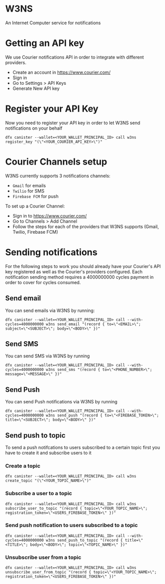 # W3NS
An Internet Computer service for notifications

# Getting an API key
We use Courier notifications API in order to integrate with different providers.

- Create an account in https://www.courier.com/
- Sign in
- Go to Settings > API Keys
- Generate New API key

# Register your API Key
Now you need to register your API key in order to let W3NS send notifications on your behalf

`dfx canister --wallet=<YOUR_WALLET_PRINCIPAL_ID> call w3ns register_key "(\"<YOUR_COURIER_API_KEY>\")"`

# Courier Channels setup
W3NS currently supports 3 notifications channels:

- `Gmail` for emails 
- `Twilio` for SMS
- `Firebase FCM` for push

To set up a Courier Channel:

- Sign in to https://www.courier.com/
- Go to Channels > Add Channel
- Follow the steps for each of the providers that W3NS supports (Gmail, Twilio, Firebase FCM)

# Sending notifications
For the following steps to work you should already have your Courier's API key registered as well as the Courier's providers configured.
Each notification sending method requires a 4000000000 cycles payment in order to cover for cycles consumed.
## Send email
You can send emails via W3NS by running:

`dfx canister --wallet=<YOUR_WALLET_PRINCIPAL_ID> call --with-cycles=4000000000 w3ns send_email "(record { to=\"<EMAIL>\"; subject=\"<SUBJECT>\"; body=\"<BODY>\" })"`

## Send SMS
You can send SMS via W3NS by running

`dfx canister --wallet=<YOUR_WALLET_PRINCIPAL_ID> call --with-cycles=4000000000 w3ns send_sms "(record { to=\"<PHONE_NUMBER>\";     message=\"<MESSAGE>\" })"`

## Send Push
You can send Push notifications via W3NS by running

`dfx canister --wallet=<YOUR_WALLET_PRINCIPAL_ID> call --with-cycles=4000000000 w3ns send_push "(record { to=\"<FIREBASE_TOKEN>\"; title=\"<SUBJECT>\"; body=\"<BODY>\" })"`

## Send push to topic
To send a push notifcations to users subscribed to a certain topic first you have to create it and subscribe users to it

### Create a topic
`dfx canister --wallet=<YOUR_WALLET_PRINCIPAL_ID> call w3ns create_topic "(\"<YOUR_TOPIC_NAME>\")"`

### Subscribe a user to a topic
`dfx canister --wallet=<YOUR_WALLET_PRINCIPAL_ID> call w3ns subscribe_user_to_topic "(record { topic=\"<YOUR_TOPIC_NAME>\"; registration_token=\"<USERS_FIREBASE_TOKEN>\" })"`

### Send push notification to users subscribed to a topic
`dfx canister --wallet=<YOUR_WALLET_PRINCIPAL_ID> call --with-cycles=4000000000 w3ns send_push_to_topic "(record { title=\"<TITLE>\"; body=\"<BODY>\"; topic=\"<TOPIC_NAME>\" })"`

### Unsubscribe user from a topic
`dfx canister --wallet=<YOUR_WALLET_PRINCIPAL_ID> call w3ns unsubscribe_user_from_topic "(record { topic=\"<YOUR_TOPIC_NAME>\"; registration_token=\"<USERS_FIREBASE_TOKEN>\" })"`